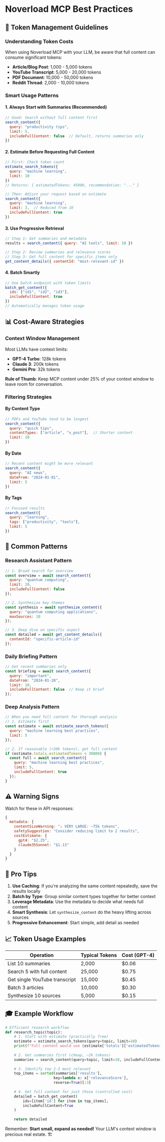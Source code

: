 # Noverload MCP Best Practices

## 🚨 Token Management Guidelines

### Understanding Token Costs

When using Noverload MCP with your LLM, be aware that full content can consume significant tokens:

- **Article/Blog Post**: 1,000 - 5,000 tokens
- **YouTube Transcript**: 5,000 - 20,000 tokens  
- **PDF Document**: 10,000 - 50,000 tokens
- **Reddit Thread**: 2,000 - 10,000 tokens

### Smart Usage Patterns

#### 1. **Always Start with Summaries** (Recommended)

```javascript
// Good: Search without full content first
search_content({
  query: "productivity tips",
  limit: 5,
  includeFullContent: false  // Default, returns summaries only
})
```

#### 2. **Estimate Before Requesting Full Content**

```javascript
// First: Check token count
estimate_search_tokens({
  query: "machine learning",
  limit: 10
})
// Returns: { estimatedTokens: 45000, recommendation: "..." }

// Then: Adjust your request based on estimate
search_content({
  query: "machine learning",
  limit: 3,  // Reduced from 10
  includeFullContent: true
})
```

#### 3. **Use Progressive Retrieval**

```javascript
// Step 1: Get summaries and metadata
results = search_content({ query: "AI tools", limit: 10 })

// Step 2: Review summaries and relevance scores
// Step 3: Get full content for specific items only
get_content_details({ contentId: "most-relevant-id" })
```

#### 4. **Batch Smartly**

```javascript
// Use batch endpoint with token limits
batch_get_content({
  ids: ["id1", "id2", "id3"],
  includeFullContent: true
})
// Automatically manages token usage
```

## 📊 Cost-Aware Strategies

### Context Window Management

Most LLMs have context limits:
- **GPT-4 Turbo**: 128k tokens
- **Claude 3**: 200k tokens
- **Gemini Pro**: 32k tokens

**Rule of Thumb**: Keep MCP content under 25% of your context window to leave room for conversation.

### Filtering Strategies

#### By Content Type
```javascript
// PDFs and YouTube tend to be longest
search_content({
  query: "quick tips",
  contentTypes: ["article", "x_post"],  // Shorter content
  limit: 10
})
```

#### By Date
```javascript
// Recent content might be more relevant
search_content({
  query: "AI news",
  dateFrom: "2024-01-01",
  limit: 5
})
```

#### By Tags
```javascript
// Focused results
search_content({
  query: "learning",
  tags: ["productivity", "tools"],
  limit: 5
})
```

## 🎯 Common Patterns

### Research Assistant Pattern
```javascript
// 1. Broad search for overview
const overview = await search_content({
  query: "quantum computing",
  limit: 20,
  includeFullContent: false
});

// 2. Synthesize key themes
const synthesis = await synthesize_content({
  query: "quantum computing applications",
  maxSources: 10
});

// 3. Deep dive on specific aspect
const detailed = await get_content_details({
  contentId: "specific-article-id"
});
```

### Daily Briefing Pattern
```javascript
// Get recent summaries only
const briefing = await search_content({
  query: "important",
  dateFrom: "2024-01-20",
  limit: 10,
  includeFullContent: false  // Keep it brief
});
```

### Deep Analysis Pattern
```javascript
// When you need full content for thorough analysis
// 1. Estimate first
const estimate = await estimate_search_tokens({
  query: "machine learning best practices",
  limit: 5
});

// 2. If reasonable (<30k tokens), get full content
if (estimate.totals.estimatedTokens < 30000) {
  const full = await search_content({
    query: "machine learning best practices",
    limit: 5,
    includeFullContent: true
  });
}
```

## ⚠️ Warning Signs

Watch for these in API responses:

```javascript
{
  metadata: {
    contentSizeWarning: "⚠️ VERY LARGE: ~75k tokens",
    safetySuggestion: "Consider reducing limit to 2 results",
    costEstimate: {
      gpt4: "$2.25",
      claude35Sonnet: "$1.13"
    }
  }
}
```

## 🚀 Pro Tips

1. **Use Caching**: If you're analyzing the same content repeatedly, save the results locally
2. **Batch by Type**: Group similar content types together for better context
3. **Leverage Metadata**: Use the metadata to decide what needs full content
4. **Smart Synthesis**: Let `synthesize_content` do the heavy lifting across sources
5. **Progressive Enhancement**: Start simple, add detail as needed

## 📈 Token Usage Examples

| Operation | Typical Tokens | Cost (GPT-4) |
|-----------|---------------|--------------|
| List 10 summaries | 2,000 | $0.06 |
| Search 5 with full content | 25,000 | $0.75 |
| Get single YouTube transcript | 15,000 | $0.45 |
| Batch 3 articles | 10,000 | $0.30 |
| Synthesize 10 sources | 5,000 | $0.15 |

## 🎓 Example Workflow

```python
# Efficient research workflow
def research_topic(topic):
    # 1. Start with estimate (practically free)
    estimate = estimate_search_tokens(query=topic, limit=10)
    print(f"Full content would use {estimate['totals']['estimatedTokens']} tokens")
    
    # 2. Get summaries first (cheap, ~2k tokens)
    summaries = search_content(query=topic, limit=10, includeFullContent=False)
    
    # 3. Identify top 2-3 most relevant
    top_items = sorted(summaries['results'], 
                      key=lambda x: x['relevanceScore'], 
                      reverse=True)[:3]
    
    # 4. Get full content for just those (controlled cost)
    detailed = batch_get_content(
        ids=[item['id'] for item in top_items],
        includeFullContent=True
    )
    
    return detailed
```

Remember: **Start small, expand as needed!** Your LLM's context window is precious real estate. 🏗️